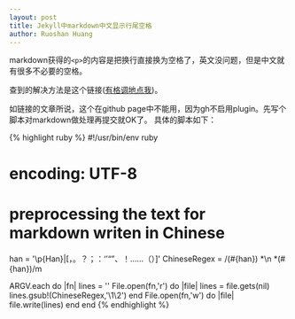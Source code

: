 ```yaml
---
layout: post
title: Jekyll中markdown中文显示行尾空格
author: Ruoshan Huang
---
```


markdown获得的`<p>`的内容是把换行直接换为空格了，英文没问题，但是中文就有很多不必要的空格。

查到的解决方法是这个链接([有格调地点我](http://chenyufei.info/blog/2011-12-23/fix-chinese-newline-becomes-space-in-browser-problem/))。

如链接的文章所说，这个在github page中不能用，因为gh不启用plugin。先写个脚本对markdown做处理再提交就OK了。
具体的脚本如下：

{% highlight ruby %}
#!/usr/bin/env ruby
# encoding: UTF-8
# preprocessing the text for markdown writen in Chinese

han = '\p{Han}|[，。？；：‘’“”、！……（）]'
ChineseRegex = /(#{han}) *\n *(#{han})/m

ARGV.each do |fn|
    lines = ''
    File.open(fn,'r') do |file|
        lines = file.gets(nil)
        lines.gsub!(ChineseRegex,'\1\2')
    end
    File.open(fn,'w') do |file|
        file.write(lines)
    end
end
{% endhighlight %}
